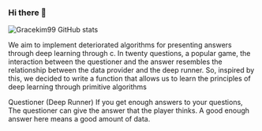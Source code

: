 ### Hi there 👋

<!--
**GraceKim99/Gracekim99** is a ✨ _special_ ✨ repository because its `README.md` (this file) appears on your GitHub profile.

Here are some ideas to get you started:

- 🔭 I’m currently working on ...
- 🌱 I’m currently learning ...
- 👯 I’m looking to collaborate on ...
- 🤔 I’m looking for help with ...
- 💬 Ask me about ...
- 📫 How to reach me: ...
- 😄 Pronouns: ...
- ⚡ Fun fact: ...
-->
![Gracekim99 GitHub stats](https://github-readme-stats.vercel.app/api?username=Gracekim99&show_icons=true)


We aim to implement deteriorated algorithms for presenting answers through deep learning through c.
In twenty questions, a popular game, the interaction between the questioner and the answer resembles the relationship between the data provider and the deep runner.
So, inspired by this, we decided to write a function that allows us to learn the principles of deep learning through primitive algorithms

Questioner (Deep Runner) If you get enough answers to your questions,
The questioner can give the answer that the player thinks.
A good enough answer here means a good amount of data.

